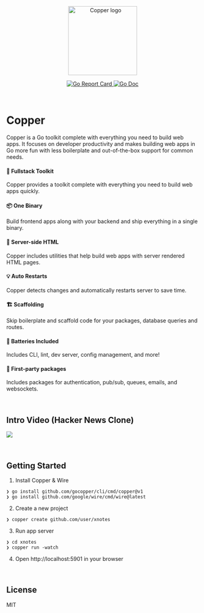 <p align="center">
  <a href="https://gocopper.dev" target="_blank" rel="noopener noreferrer">
    <img width="180" src="https://gocopper.dev/static/logo.svg" alt="Copper logo">
  </a>
</p>

<p align="center">
    <a href="https://goreportcard.com/report/github.com/gocopper/copper" target="_blank" rel="noopener noreferrer"> 
        <img src="https://goreportcard.com/badge/github.com/gocopper/copper" alt="Go Report Card">
    </a>
    <a href="https://pkg.go.dev/github.com/gocopper/copper"  target="_blank" rel="noopener noreferrer">
        <img src="https://pkg.go.dev/badge/github.com/gocopper/copper?status.svg" alt="Go Doc">
    </a>
</p>

<br />

# Copper

<p>
Copper is a Go toolkit complete with everything you need to build web apps. It focuses on developer productivity and makes building web apps in Go more fun with less boilerplate and out-of-the-box support for common needs.
</p>

#### 🚀 Fullstack Toolkit
<p>Copper provides a toolkit complete with everything you need to build web apps quickly.</p>


#### 📦 One Binary
<p>Build frontend apps along with your backend and ship everything in a single binary.</p>


#### 📝 Server-side HTML
<p>Copper includes utilities that help build web apps with server rendered HTML pages.</p>

#### 💡 Auto Restarts
<p>Copper detects changes and automatically restarts server to save time.</p>

#### 🏗 Scaffolding
<p>Skip boilerplate and scaffold code for your packages, database queries and routes.</p>

#### 🔋 Batteries Included
<p>Includes CLI, lint, dev server, config management, and more!</p>

#### 🔩 First-party packages
<p>Includes packages for authentication, pub/sub, queues, emails, and websockets.</p>


<br />

## Intro Video (Hacker News Clone)
[![](https://user-images.githubusercontent.com/2974009/175425653-da11ba79-d9ec-4e82-a2e0-5f5515d3417e.png)](https://vimeo.com/723537998)

<br />

## Getting Started

1. Install Copper & Wire
```
❯ go install github.com/gocopper/cli/cmd/copper@v1
❯ go install github.com/google/wire/cmd/wire@latest
```

2. Create a new project
```
❯ copper create github.com/user/xnotes
```

3. Run app server
```
❯ cd xnotes
❯ copper run -watch
```

4. Open http://localhost:5901 in your browser

<br />

## License
MIT
